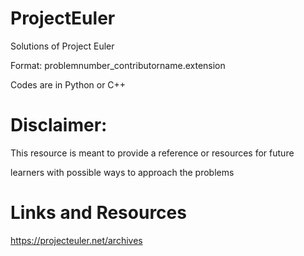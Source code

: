 # ProjectEuler
Solutions of Project Euler

Format: problemnumber_contributorname.extension

Codes are in Python or C++

# Disclaimer:
This resource is meant to provide a reference or resources for future 

learners with possible ways to approach the problems

# Links and Resources
https://projecteuler.net/archives
